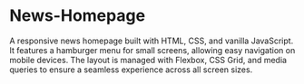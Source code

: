 # News-Homepage
A responsive news homepage built with HTML, CSS, and vanilla JavaScript. It features a hamburger menu for small screens, allowing easy navigation on mobile devices. The layout is managed with Flexbox, CSS Grid, and media queries to ensure a seamless experience across all screen sizes.

